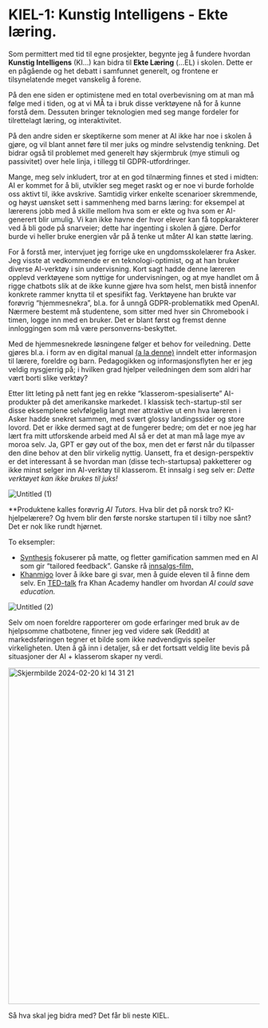 # KIEL-1: Kunstig Intelligens - Ekte læring.

Som permittert med tid til egne prosjekter, begynte jeg å fundere hvordan **Kunstig Intelligens** (KI…) kan bidra til **Ekte Læring** (…EL) i skolen. Dette er en pågående og het debatt i samfunnet generelt, og frontene er tilsynelatende meget vanskelig å forene.

På den ene siden er optimistene med en total overbevisning om at man må følge med i tiden, og at vi MÅ ta i bruk disse verktøyene nå for å kunne forstå dem. Dessuten bringer teknologien med seg mange fordeler for tilrettelagt læring, og interaktivitet.

På den andre siden er skeptikerne som mener at AI ikke har noe i skolen å gjøre, og vil blant annet føre til mer juks og mindre selvstendig tenkning. Det bidrar også til problemet med generelt høy skjermbruk (mye stimuli og passivitet) over hele linja, i tillegg til GDPR-utfordringer.

Mange, meg selv inkludert, tror at en god tilnærming finnes et sted i midten: AI er kommet for å bli, utvikler seg meget raskt og er noe vi burde forholde oss aktivt til, ikke avskrive. Samtidig virker enkelte scenarioer skremmende, og høyst uønsket sett i sammenheng med barns læring: for eksempel at lærerens jobb med å skille mellom hva som er ekte og hva som er AI-generert blir umulig. Vi kan ikke havne der hvor elever kan få toppkarakterer ved å bli gode på snarveier; dette har ingenting i skolen å gjøre. Derfor burde vi heller bruke energien vår på å tenke ut måter AI kan støtte læring.

For å forstå mer, intervjuet jeg forrige uke en ungdomsskolelærer fra Asker. Jeg visste at vedkommende er en teknologi-optimist, og at han bruker diverse AI-verktøy i sin undervisning. Kort sagt hadde denne læreren opplevd verktøyene som nyttige for undervisningen, og at mye handlet om å rigge chatbots slik at de ikke kunne gjøre hva som helst, men bistå innenfor konkrete rammer knytta til et spesifikt fag. Verktøyene han brukte var forøvrig “hjemmesnekra”, bl.a. for å unngå GDPR-problematikk med OpenAI. Nærmere bestemt må studentene, som sitter med hver sin Chromebook i timen, logge inn med en bruker. Det er blant først og fremst denne innloggingen som må være personverns-beskyttet. 

Med de hjemmesnekrede løsningene følger et behov for veiledning. Dette gjøres bl.a. i form av en digital manual [(a la denne)](https://ai.randabergskolen.no/) inndelt etter informasjon til lærere, foreldre og barn. Pedagogikken og informasjonsflyten her er jeg veldig nysgjerrig på; i hvilken grad hjelper veiledningen dem som aldri har vært borti slike verktøy? 

Etter litt leting på nett fant jeg en rekke “klasserom-spesialiserte” AI-produkter på det amerikanske markedet. I klassisk tech-startup-stil ser disse eksemplene selvfølgelig langt mer attraktive ut enn hva læreren i Asker hadde snekret sammen, med svært glossy landingssider og store lovord. Det er ikke dermed sagt at de fungerer bedre; om det er noe jeg har lært fra mitt utforskende arbeid med AI så er det at man må lage mye av moroa selv. Ja, GPT er gøy out of the box, men det er først når du tilpasser den dine behov at den blir virkelig nyttig. Uansett, fra et design-perspektiv er det interessant å se hvordan man (disse tech-startupsa) pakketterer og ikke minst selger inn AI-verktøy til klasserom. Et innsalg i seg selv er: *Dette verktøyet kan ikke brukes til juks!* 


![Untitled (1)](https://github.com/iterate/mikrobloggeriet/assets/130968924/0c74137e-47a3-4621-aedd-d16069067519)


**Produktene kalles forøvrig *AI Tutors.* Hva blir det på norsk tro? KI-hjelpelærere? Og hvem blir den første norske startupen til i tilby noe sånt? Det er nok like rundt hjørnet.

To eksempler:

- [Synthesis](https://www.synthesis.com/tutor?network=g&cid=20866098205&agid=159182280680&keyword=ai%20tutor&matchtype=b&creative=684543306697&placement=&device=c&targetid=kwd-367782478247&utm_source=google&utm_medium=cpc&utm_term=ai%20tutor&utm_campaign=GS_NonBrand&hsa_acc=1387543603&hsa_cam=20866098205&hsa_grp=159182280680&hsa_ad=684543306697&hsa_src=g&hsa_tgt=kwd-367782478247&hsa_kw=ai%20tutor&hsa_mt=b&hsa_net=adwords&hsa_ver=3&gad_source=1&gclid=CjwKCAiAibeuBhAAEiwAiXBoJAscKjuyYtzqQk2B5KqtAx81LUrDq9a_MslSZJug6ZpYhiij5ryBeBoC__4QAvD_BwE) fokuserer på matte, og fletter gamification sammen med en AI som gir “tailored feedback”. Ganske rå [innsalgs-film,](https://www.youtube.com/watch?v=WjByL3kcI7Y)
- [Khanmigo](https://www.khanmigo.ai/#FAQ) lover å ikke bare gi svar, men å guide eleven til å finne dem selv. En [TED-talk](https://www.youtube.com/watch?v=hJP5GqnTrNo&list=PLGbzzmLR5IUorFjTMRz6cfp8nBenth4Ug&index=3&t=536s) fra Khan Academy handler om hvordan *AI could save education.*


![Untitled (2)](https://github.com/iterate/mikrobloggeriet/assets/130968924/15e45c87-b134-4ffb-81f4-9bed06e3a2b4)


Selv om noen foreldre rapporterer om gode erfaringer med bruk av de hjelpsomme chatbotene, finner jeg ved videre søk (Reddit) at markedsføringen tegner et bilde som ikke nødvendigvis speiler virkeligheten. Uten å gå inn i detaljer, så er det fortsatt veldig lite bevis på situasjoner der AI + klasserom skaper ny verdi. 


<img width="673" alt="Skjermbilde 2024-02-20 kl  14 31 21" src="https://github.com/iterate/mikrobloggeriet/assets/130968924/9a5382d8-57a1-4962-9503-6f0f5076cfaf">



Så hva skal jeg bidra med? Det får bli neste KIEL.
